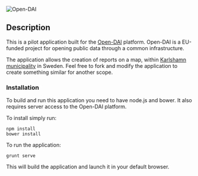 ![Open-DAI](http://www.netport.se/wp-content/uploads/2012/02/open-dai.jpg)

## Description

This is a pilot application built for the [Open-DAI](http://www.open-dai.eu/) platform. Open-DAI is a EU-funded project for opening public data through a common infrastructure.

The application allows the creation of reports on a map, within [Karlshamn municipality](http://www.karlshamn.se/) in Sweden. Feel free to fork and modify the application to create something similar for another scope.

### Installation

To build and run this application you need to have node.js and bower. It also requires server access to the Open-DAI platform.

To install simply run:
```
npm install
bower install
```

To run the application:
```
grunt serve
```

This will build the application and launch it in your default browser.
